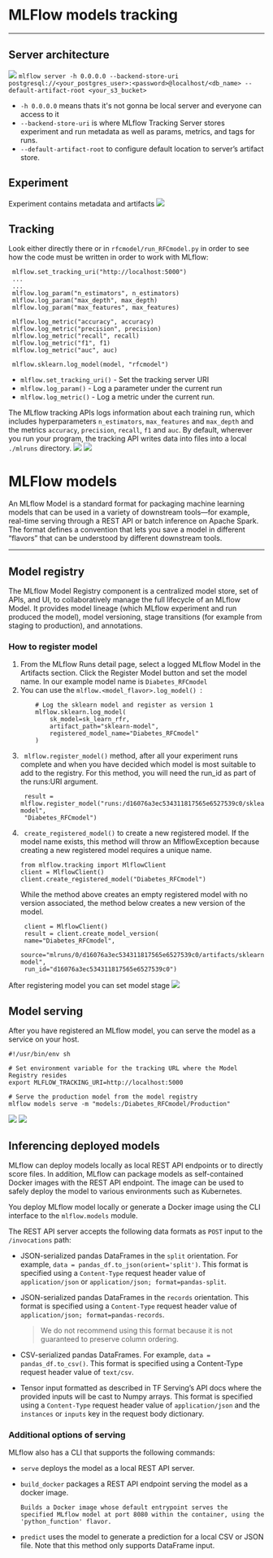 # MLFlow models tracking

----------------------------------

## Server architecture
![](img/example4.png)
`mlflow server -h 0.0.0.0 --backend-store-uri postgresql://<your_postgres_user>:<password>@localhost/<db_name> --default-artifact-root <your_s3_bucket>`
* `-h 0.0.0.0` means thats it's not gonna be local server and everyone can access to it
* `--backend-store-uri` is where MLflow Tracking Server stores experiment and run metadata as well as params, metrics, and tags for runs.
* `--default-artifact-root` to configure default location to server’s artifact store. 

## Experiment
Experiment contains metadata and artifacts
![](img/experiment.png)


## Tracking
Look either directly there or in `rfcmodel/run_RFCmodel.py` in order to see how the code must be written in order to work with MLflow:
   ```
    mlflow.set_tracking_uri("http://localhost:5000") 
    ...
    ...
    mlflow.log_param("n_estimators", n_estimators)
    mlflow.log_param("max_depth", max_depth)
    mlflow.log_param("max_features", max_features)

    mlflow.log_metric("accuracy", accuracy)
    mlflow.log_metric("precision", precision)
    mlflow.log_metric("recall", recall)
    mlflow.log_metric("f1", f1)
    mlflow.log_metric("auc", auc)

    mlflow.sklearn.log_model(model, "rfcmodel")
```
* `mlflow.set_tracking_uri()` - Set the tracking server URI
* `mlflow.log_param()` - Log a parameter under the current run
* `mlflow.log_metric()` - Log a metric under the current run.

The MLflow tracking APIs logs information about each training run, which includes hyperparameters `n_estimators`, `max_features` and `max_depth` and the metrics `accuracy`, `precision`, `recall`, `f1` and `auc`.
By default, wherever you run your program, the tracking API writes data into files into a local `./mlruns` directory.
![](img/ui.png)
![](img/model_ui.png)



# MLFlow models
An MLflow Model is a standard format for packaging machine learning models that can be used in a variety of downstream tools—for example, real-time serving through a REST API or batch inference on Apache Spark. The format defines a convention that lets you save a model in different “flavors” that can be understood by different downstream tools.

----------------------------------

## Model registry
The MLflow Model Registry component is a centralized model store, set of APIs, and UI, to collaboratively manage the full lifecycle of an MLflow Model. It provides model lineage (which MLflow experiment and run produced the model), model versioning, stage transitions (for example from staging to production), and annotations.
### How to register model
1. From the MLflow Runs detail page, select a logged MLflow Model in the Artifacts section. 
    Click the Register Model button and set the model name. In our example model name is `Diabetes_RFCmodel` 
2. You can use the `mlflow.<model_flavor>.log_model() `:
    ``` 
        # Log the sklearn model and register as version 1
        mlflow.sklearn.log_model(
            sk_model=sk_learn_rfr,
            artifact_path="sklearn-model",
            registered_model_name="Diabetes_RFCmodel"
        )
    ```
3. ` mlflow.register_model()` method, after all your experiment runs complete and when you have decided which model is most suitable to add to the registry. For this method, you will need the run_id as part of the runs:URI argument.
   ``` 
    result = mlflow.register_model("runs:/d16076a3ec534311817565e6527539c0/sklearn-model",
    "Diabetes_RFCmodel") 
   ```
4. ` create_registered_model()`  to create a new registered model. If the model name exists, this method will throw an MlflowException because creating a new registered model requires a unique name.
    ``` 
    from mlflow.tracking import MlflowClient
    client = MlflowClient()
    client.create_registered_model("Diabetes_RFCmodel")
   ```
   While the method above creates an empty registered model with no version associated, the method below creates a new version of the model.
   ```
    client = MlflowClient()
    result = client.create_model_version(
    name="Diabetes_RFCmodel",
    source="mlruns/0/d16076a3ec534311817565e6527539c0/artifacts/sklearn-model",
    run_id="d16076a3ec534311817565e6527539c0")

    ```
After registering model you can set model stage
![](img/model.png)
## Model serving
After you have registered an MLflow model, you can serve the model as a service on your host.
``` 
#!/usr/bin/env sh

# Set environment variable for the tracking URL where the Model Registry resides
export MLFLOW_TRACKING_URI=http://localhost:5000

# Serve the production model from the model registry
mlflow models serve -m "models:/Diabetes_RFCmodel/Production"
```
![](img/model_serving.png)
![](img/mode_request.png)
## Inferencing deployed models
MLflow can deploy models locally as local REST API endpoints or to directly score files. In addition, MLflow can package models as self-contained Docker images with the REST API endpoint. The image can be used to safely deploy the model to various environments such as Kubernetes.

You deploy MLflow model locally or generate a Docker image using the CLI interface to the `mlflow.models` module.

The REST API server accepts the following data formats as `POST` input to the `/invocations` path:

* JSON-serialized pandas DataFrames in the `split` orientation. For example, `data = pandas_df.to_json(orient='split')`. This format is specified using a `Content-Type` request header value of `application/json` or `application/json; format=pandas-split`.

* JSON-serialized pandas DataFrames in the `records` orientation. This format is specified using a `Content-Type` request header value of `application/json; format=pandas-records`.

    >We do not recommend using this format because it is not guaranteed to preserve column ordering. 

* CSV-serialized pandas DataFrames. For example, `data = pandas_df.to_csv()`. This format is specified using a Content-Type request header value of `text/csv`.

* Tensor input formatted as described in TF Serving’s API docs where the provided inputs will be cast to Numpy arrays. This format is specified using a `Content-Type` request header value of `application/json` and the `instances` or `inputs` key in the request body dictionary.

### Additional options of serving
MLflow also has a CLI that supports the following commands:

* `serve` deploys the model as a local REST API server.

* `build_docker` packages a REST API endpoint serving the model as a docker image.
  ``` 
  Builds a Docker image whose default entrypoint serves the
  specified MLflow model at port 8080 within the container, using the
  'python_function' flavor.
    ```

* `predict` uses the model to generate a prediction for a local CSV or JSON file. Note that this method only supports DataFrame input.


